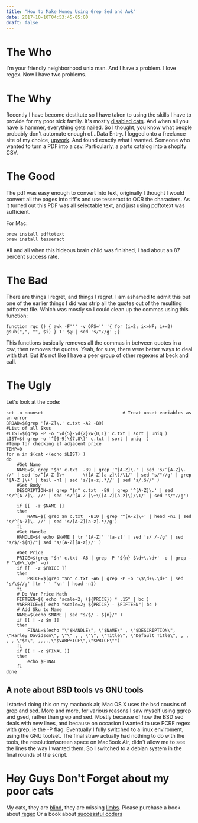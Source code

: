 ```yaml
---
title: "How to Make Money Using Grep Sed and Awk"
date: 2017-10-10T04:53:45-05:00
draft: false
---
```

# The Who

I'm your friendly neighborhood unix man. And I have a problem. I love regex. Now I have two problems.

# The Why
Recently I have become destitute so I have taken to using the skills I have to provide for my poor sick family. It's mostly [disabled cats](https://www.instagram.com/bsdpunk/ "BSDPunk Instagram"). And when all you have is hammer, everything gets nailed. So I thought, you know what people probably don't automate enough of...Data Entry. I logged onto a freelance site of my choice, [upwork](https://www.upwork.com/ "Upwork"). And found exactly what I wanted. Someone who wanted to turn a PDF into a csv. Particularly, a parts catalog into a shopify CSV.

# The Good

The pdf was easy enough to convert into text, originally I thought I would convert all the pages into tiff's and use tesseract to OCR the characters. As it turned out this PDF was all selectable text, and just using pdftotext was sufficient.

For Mac:
``` shell
brew install pdftotext
brew install tesseract
```

All and all when this hideous brain child was finished, I had about an 87 percent success rate.

# The Bad

There are things I regret, and things I regret. I am ashamed to admit this but one of the earlier things I did was strip all the quotes out of the resulting pdftotext file. Which was mostly so I could clean up the commas using this function:

``` shell
function rqc () { awk -F'"' -v OFS='' '{ for (i=2; i<=NF; i+=2) gsub(",", "", $i) } 1' $@ | sed 's/"//g' ;}
```
This functions basically removes all the commas in between quotes in a csv, then removes the quotes. Yeah, for sure, there were better ways to deal with that. But it's not like I have a peer group of other regexers at beck and call.


# The Ugly

Let's look at the code:

``` shell
set -o nounset                              # Treat unset variables as an error
BROAD=$(grep '[A-Z]\.' c.txt -A2 -B9)
#List of all Skus
#LIST=$(grep -P -o '\d{5}-\d{2}\w{0,1}' c.txt | sort | uniq )
LIST=$( grep -o '^[0-9]\{7,8\}' c.txt | sort | uniq  )
#Temp for checking if adjacent price
TEMP=0
for n in $(cat <(echo $LIST) )
do
    #Get Name
    NAME=$( grep "$n" c.txt  -B9 | grep '^[A-Z]\.' | sed 's/^[A-Z]\. //' | sed 's/^[A-Z ]\+       \([A-Z][a-z]\)/\1/' | sed 's/"//g' | grep '[A-Z ]\+' | tail -n1 | sed 's/[a-z].*//' | sed 's/.$//' )
    #Get Body
    DESCRIPTION=$( grep "$n" c.txt  -B9 | grep '^[A-Z]\.' | sed 's/^[A-Z]\. //' | sed 's/^[A-Z ]\+\([A-Z][a-z]\)/\1/' | sed 's/"//g')

    if [[  -z $NAME ]]
    then
        NAME=$( grep $n c.txt  -B10 | grep '^[A-Z]\+' | head -n1 | sed 's/^[A-Z]\. //' | sed 's/[A-Z][a-z].*//g')
    fi
    #Get Handle
    HANDLE=$( echo $NAME | tr '[A-Z]' '[a-z]' | sed 's/ /-/g' | sed "s/$/-${n}/"| sed 's/[A-Z][a-z]//' )

    #Get Price
    PRICE=$(grep "$n" c.txt -A6 | grep -P '${n} $\d+\.\d+' -o | grep -P '\d+\.\d+' -o)
    if [[  -z $PRICE ]]
    then
        PRICE=$(grep "$n" c.txt -A6 | grep -P -o '\$\d+\.\d+' | sed 's/\$//g' |tr ' ' '\n' | head -n1)
    fi
    # Do Var Price Math
    FIFTEEN=$( echo "scale=2; (${PRICE}) * .15" | bc )
    VARPRICE=$( echo "scale=2; ${PRICE} - $FIFTEEN"| bc )
    # Add Sku to Name
    NAME=$(echo $NAME | sed "s/$/ - ${n}/" )
    if [[ ! -z $n ]]
    then
        FINAL=$(echo "\"$HANDLE\", \"$NAME\" , \"$DESCRIPTION\", \"Harley Davidson\", \"\" , , \"\", \"Title\", \"Default Title\", , , , , \"$n\", ,,,,,\"$VARPRICE\",\"$PRICE\"")
    fi
    if [[ ! -z $FINAL ]]
    then
        echo $FINAL
    fi
done

```


## A note about BSD tools vs GNU tools

I started doing this on my macbook air, Mac OS X uses the bsd cousins of grep and sed. More and more, for various reasons I saw myself using ggrep and gsed, rather than grep and sed. Mostly because of how the BSD sed deals with new lines, and because on occasion I wanted to use PCRE regex with grep, ie the -P flag. Eventually I fully switched to a linux enviroment, using the GNU toolset. The final straw actually had nothing to do with the tools, the resolution\screen space on MacBook Air, didn't allow me to see the lines the way I wanted them. So I switched to a debian system in the final rounds of the script.

# Hey Guys Don't Forget about my poor cats

My cats, they are [blind](https://www.instagram.com/p/BZ7QyBZjbu0/?taken-by=bsdpunk "Felicity"), they are missing [limbs](https://www.instagram.com/p/BZ7Kw9qjG5E/?taken-by=bsdpunk "Charlie"). Please purchase a book about [regex](https://www.amazon.com/gp/product/0596528124/ref=as_li_qf_sp_asin_il_tl?ie=UTF8&tag=bsdpblog-20&camp=1789&creative=9325&linkCode=as2&creativeASIN=0596528124&linkId=889140c1615f2cd3e4373dfe9ebc0be7 "Regex Book Amazon") Or a book about [successful coders](https://www.amazon.com/gp/product/1430219483/ref=as_li_qf_sp_asin_il_tl?ie=UTF8&tag=bsdpblog-20&camp=1789&creative=9325&linkCode=as2&creativeASIN=1430219483&linkId=b43558af067f9b7ba9b51c625832d542 "Coders At Work, Amazon")

# 
